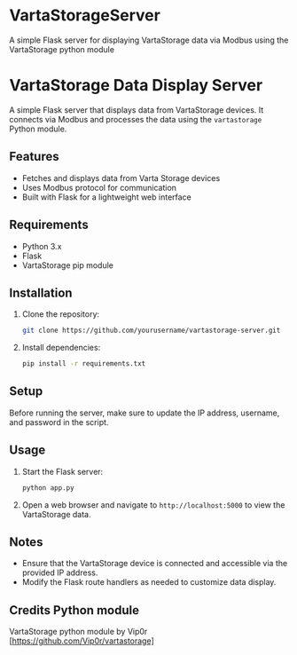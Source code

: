 # VartaStorageServer
A simple Flask server for displaying VartaStorage data via Modbus using the VartaStorage python module
# VartaStorage Data Display Server

A simple Flask server that displays data from VartaStorage devices. It connects via Modbus and processes the data using the `vartastorage` Python module.

## Features

- Fetches and displays data from Varta Storage devices
- Uses Modbus protocol for communication
- Built with Flask for a lightweight web interface

## Requirements

- Python 3.x
- Flask
- VartaStorage pip module

## Installation

1. Clone the repository:

    ```bash
    git clone https://github.com/yourusername/vartastorage-server.git
    ```

2. Install dependencies:

    ```bash
    pip install -r requirements.txt
    ```

## Setup

Before running the server, make sure to update the IP address, username, and password in the script. 

## Usage

1. Start the Flask server:

    ```bash
    python app.py
    ```

2. Open a web browser and navigate to `http://localhost:5000` to view the VartaStorage data.

## Notes

- Ensure that the VartaStorage device is connected and accessible via the provided IP address.
- Modify the Flask route handlers as needed to customize data display.

## Credits Python module
VartaStorage python module by Vip0r [https://github.com/Vip0r/vartastorage]


